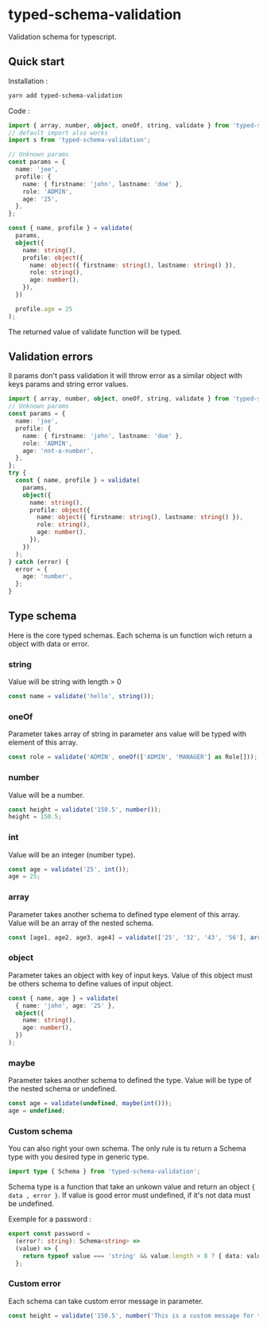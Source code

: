 # typed-schema-validation

Validation schema for typescript.

## Quick start

Installation :

```sh
yarn add typed-schema-validation
```

Code :

```ts
import { array, number, object, oneOf, string, validate } from 'typed-schema-validation';
// default import also works
import s from 'typed-schema-validation';

// Unknown params
const params = {
  name: 'joe',
  profile: {
    name: { firstname: 'john', lastname: 'doe' },
    role: 'ADMIN',
    age: '25',
  },
};

const { name, profile } = validate(
  params,
  object({
    name: string(),
    profile: object({
      name: object({ firstname: string(), lastname: string() }),
      role: string(),
      age: number(),
    }),
  })

  profile.age = 25
);
```

The returned value of validate function will be typed.

## Validation errors

Il params don't pass validation it will throw error as a similar object with keys params and string error values.

```ts
import { array, number, object, oneOf, string, validate } from 'typed-schema-validation';
// Unknown params
const params = {
  name: 'joe',
  profile: {
    name: { firstname: 'john', lastname: 'doe' },
    role: 'ADMIN',
    age: 'not-a-number',
  },
};
try {
  const { name, profile } = validate(
    params,
    object({
      name: string(),
      profile: object({
        name: object({ firstname: string(), lastname: string() }),
        role: string(),
        age: number(),
      }),
    })
  );
} catch (error) {
  error = {
    age: 'number',
  };
}
```

## Type schema

Here is the core typed schemas. Each schema is un function wich return a object with data or error.

### string

Value will be string with length > 0

```ts
const name = validate('hello', string());
```

### oneOf

Parameter takes array of string in parameter ans value will be typed with element of this array.

```ts
const role = validate('ADMIN', oneOf(['ADMIN', 'MANAGER'] as Role[]));
```

### number

Value will be a number.

```ts
const height = validate('150.5', number());
height = 150.5;
```

### int

Value will be an integer (number type).

```ts
const age = validate('25', int());
age = 25;
```

### array

Parameter takes another schema to defined type element of this array. Value will be an array of the nested schema.

```ts
const [age1, age2, age3, age4] = validate(['25', '32', '43', '56'], array(int()));
```

### object

Parameter takes an object with key of input keys. Value of this object must be others schema to define values of input object.

```ts
const { name, age } = validate(
  { name: 'john', age: '25' },
  object({
    name: string(),
    age: number(),
  })
);
```

### maybe

Parameter takes another schema to defined the type. Value will be type of the nested schema or undefined.

```ts
const age = validate(undefined, maybe(int()));
age = undefined;
```

### Custom schema

You can also right your own schema. The only rule is tu return a Schema type with you desired type in generic type.

```ts
import type { Schema } from 'typed-schema-validation';
```

Schema type is a function that take an unkown value and return an object `{ data , error }`. If value is good error must undefined, if it's not data must be undefined.

Exemple for a password :

```ts
export const password =
  (error?: string): Schema<string> =>
  (value) => {
    return typeof value === 'string' && value.length > 8 ? { data: value } : { errors: error || 'password' };
  };
```

### Custom error

Each schema can take custom error message in parameter.

```ts
const height = validate('150.5', number('This is a custom message for this value'));
```

